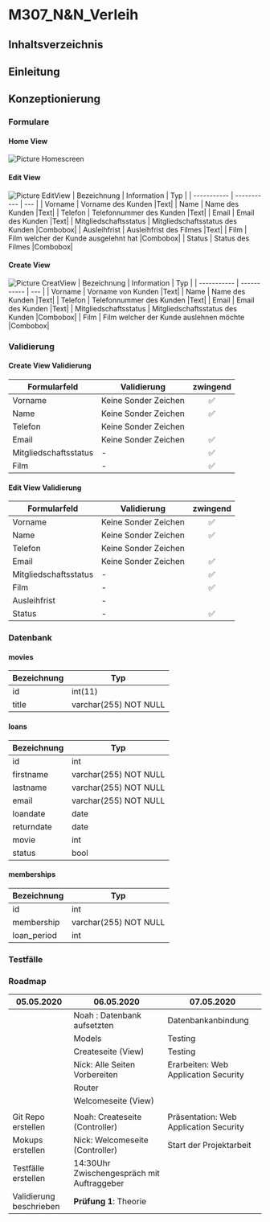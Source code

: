 # M307_N&N_Verleih
## Inhaltsverzeichnis
## Einleitung
## Konzeptionierung
### Formulare
#### Home View
![Picture Homescreen](https://github.com/SwissPvP2003/M307_N-N_Verleih/blob/master/documation/WelcomeScreen.png)
#### Edit View
![Picture EditView](https://github.com/SwissPvP2003/M307_N-N_Verleih/blob/master/documation/EditScreen.png)
| Bezeichnung | Information | Typ |
| ----------- | ----------- | --- |
| Vorname | Vorname des Kunden |Text|
| Name | Name des Kunden |Text|
| Telefon | Telefonnummer des Kunden |Text|
| Email | Email des Kunden |Text|
| Mitgliedschaftsstatus | Mitgliedschaftsstatus des Kunden |Combobox|
| Ausleihfrist | Ausleihfrist des Filmes |Text|
| Film | Film welcher der Kunde ausgelehnt hat |Combobox|
| Status | Status des Filmes |Combobox|
#### Create View
![Picture CreatView](https://github.com/SwissPvP2003/M307_N-N_Verleih/blob/master/documation/AusleihScreen.png)
| Bezeichnung | Information | Typ |
| ----------- | ----------- | --- |
| Vorname | Vorname von Kunden |Text|
| Name | Name des Kunden |Text|
| Telefon | Telefonnummer des Kunden |Text|
| Email | Email des Kunden |Text|
| Mitgliedschaftsstatus | Mitgliedschaftsstatus des Kunden |Combobox|
| Film | Film welcher der Kunde auslehnen möchte |Combobox|
### Validierung
#### Create View Validierung
| Formularfeld | Validierung | zwingend |
| ----------- | ----------- | :---: |
| Vorname | Keine Sonder Zeichen |✅|
| Name | Keine Sonder Zeichen |✅|
| Telefon | Keine Sonder Zeichen ||
| Email | Keine Sonder Zeichen |✅|
| Mitgliedschaftsstatus | - |✅|
| Film | - |✅|
#### Edit View Validierung
| Formularfeld | Validierung | zwingend |
| ----------- | ----------- | :---: |
| Vorname | Keine Sonder Zeichen |✅|
| Name | Keine Sonder Zeichen |✅|
| Telefon | Keine Sonder Zeichen ||
| Email | Keine Sonder Zeichen |✅|
| Mitgliedschaftsstatus | - |✅|
| Film | - |✅|
| Ausleihfrist | - ||
| Status | - |✅|
### Datenbank
#### movies
| Bezeichnung | Typ |
| ----------- | ----------- |
| id | int(11) |
| title | varchar(255) NOT NULL|
#### loans
| Bezeichnung | Typ |
| ----------- | ----------- |
| id | int |
| firstname | varchar(255) NOT NULL|
| lastname | varchar(255) NOT NULL|
| email | varchar(255) NOT NULL|
| loandate | date |
| returndate | date |
| movie | int |
| status | bool |

#### memberships 
| Bezeichnung | Typ |
| ----------- | ----------- |
| id | int |
| membership	 | varchar(255) NOT NULL |
| loan_period | int |
### Testfälle
### Roadmap
| 05.05.2020            | 06.05.2020                     | 07.05.2020                             |
|-----------------------|--------------------------------|----------------------------------------|
|                       | Noah : Datenbank aufsetzten    | Datenbankanbindung                     | 
|                       | Models                         | Testing                                |
|                       | Createseite (View)             | Testing                                |
|                       | Nick: Alle Seiten Vorbereiten                          | Erarbeiten: Web Application Security   | 
|                       | Router    |                                        |
|                       | Welcomeseite (View)                               |                                        | 
|                       |                                |                                        | 
| Git Repo erstellen        | Noah: Createseite (Controller)          | Präsentation: Web Application Security | 
| Mokups erstellen       | Nick: Welcomeseite (Controller)            | Start der Projektarbeit                |
| Testfälle erstellen          | 14:30Uhr Zwischengespräch mit Auftraggeber |                                        |
| Validierung beschrieben                      | **Prüfung 1**: Theorie         |                                        |
